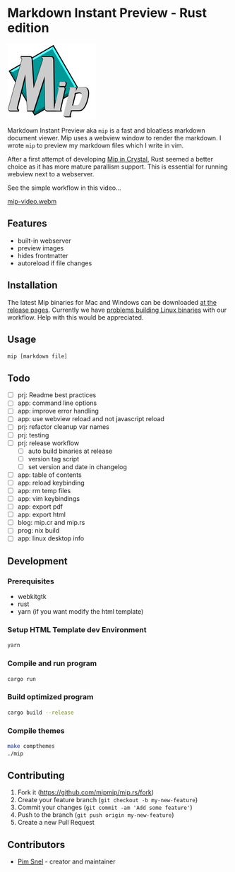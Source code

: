 # Markdown Instant Preview - Rust edition

![](mip.png)

Markdown Instant Preview aka `mip` is a fast and bloatless markdown document
viewer. Mip uses a webview window to render the markdown. I wrote `mip` to
preview my markdown files which I write in vim.

After a first attempt of developing [Mip in
Crystal](https://github.com/mipmip/mip.cr), Rust seemed a better choice as it
has more mature parallism support. This is essential for running webview next
to a webserver.

See the simple workflow in this video...

[mip-video.webm](https://user-images.githubusercontent.com/658612/209807766-3df2fc42-e53a-4183-aff4-9ed0acc6e449.webm)

## Features

- built-in webserver
- preview images
- hides frontmatter
- autoreload if file changes

## Installation

The latest Mip binaries for Mac and Windows can be downloaded [at the release
pages](https://github.com/mipmip/mip.rs/releases/latest). Currently we have
[problems building Linux binaries](https://github.com/mipmip/mip.rs/issues/4)
with our workflow. Help with this would be appreciated.

## Usage

```
mip [markdown file]
```

## Todo

- [ ] prj: Readme best practices
- [ ] app: command line options
- [ ] app: improve error handling
- [ ] app: use webview reload and not javascript reload
- [ ] prj: refactor cleanup var names
- [ ] prj: testing
- [ ] prj: release workflow
  - [ ] auto build binaries at release
  - [ ] version tag script
  - [ ] set version and date in changelog
- [ ] app: table of contents
- [ ] app: reload keybinding
- [ ] app: rm temp files
- [ ] app: vim keybindings
- [ ] app: export pdf
- [ ] app: export html
- [ ] blog: mip.cr and mip.rs
- [ ] prog: nix build
- [ ] app: linux desktop info

## Development

### Prerequisites

- webkitgtk
- rust
- yarn (if you want modify the html template)

### Setup HTML Template dev Environment

```bash
yarn
```

### Compile and run program

```bash
cargo run
```

### Build optimized program

```bash
cargo build --release
```

### Compile themes

```bash
make compthemes
./mip
```

## Contributing

1. Fork it (<https://github.com/mipmip/mip.rs/fork>)
2. Create your feature branch (`git checkout -b my-new-feature`)
3. Commit your changes (`git commit -am 'Add some feature'`)
4. Push to the branch (`git push origin my-new-feature`)
5. Create a new Pull Request

## Contributors

- [Pim Snel](https://github.com/mipmip) - creator and maintainer
